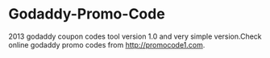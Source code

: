 Godaddy-Promo-Code
==================

2013 godaddy coupon codes tool version 1.0 and very simple version.Check online godaddy promo codes from http://promocode1.com.
